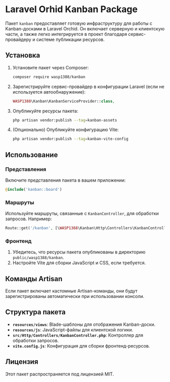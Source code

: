 # Laravel Orhid Kanban Package

Пакет `kanban` предоставляет готовую инфраструктуру для работы с Kanban-досками в Laravel Orchid. Он включает серверную и клиентскую части, а также легко интегрируется в проект благодаря сервис-провайдеру и системе публикации ресурсов.

## Установка

1. Установите пакет через Composer:
   ```bash
   composer require wasp1388/kanban
   ```

2. Зарегистрируйте сервис-провайдер в конфигурации Laravel (если не используется автообнаружение):
   ```php
   WASP1388\Kanban\KanbanServiceProvider::class,
   ```

3. Опубликуйте ресурсы пакета:
   ```bash
   php artisan vendor:publish --tag=kanban-assets
   ```

4. (Опционально) Опубликуйте конфигурацию Vite:
   ```bash
   php artisan vendor:publish --tag=kanban-vite-config
   ```

## Использование

### Представления
Включите представления пакета в вашем приложении:
```php
@include('kanban::board')
```

### Маршруты
Используйте маршруты, связанные с `KanbanController`, для обработки запросов. Например:
```php
Route::get('/kanban', [\WASP1388\Kanban\Http\Controllers\KanbanController::class, 'index']);
```

### Фронтенд
1. Убедитесь, что ресурсы пакета опубликованы в директорию `public/wasp1388/kanban`.
2. Настройте Vite для сборки JavaScript и CSS, если требуется.

## Команды Artisan
Если пакет включает кастомные Artisan-команды, они будут зарегистрированы автоматически при использовании консоли.

## Структура пакета
- **`resources/views`**: Blade-шаблоны для отображения Kanban-доски.
- **`resources/js`**: JavaScript-файлы для клиентской логики.
- **`src/Http/Controllers/KanbanController.php`**: Контроллер для обработки запросов.
- **`vite.config.js`**: Конфигурация для сборки фронтенд-ресурсов.

## Лицензия
Этот пакет распространяется под лицензией MIT.